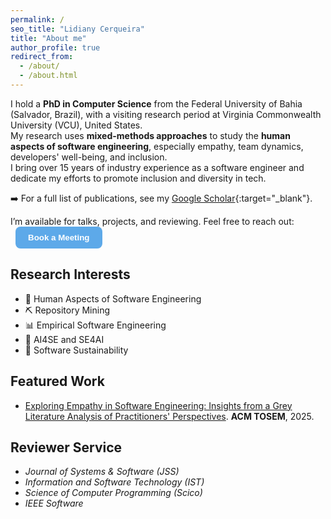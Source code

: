 ```yaml
---
permalink: /
seo_title: "Lidiany Cerqueira"
title: "About me"
author_profile: true
redirect_from: 
  - /about/
  - /about.html
---
```


I hold a **PhD in Computer Science** from the Federal University of Bahia (Salvador, Brazil), with a visiting research period at Virginia Commonwealth University (VCU), United States.  
My research uses **mixed-methods approaches** to study the **human aspects of software engineering**, especially empathy, team dynamics, developers' well-being, and inclusion.  
I bring over 15 years of industry experience as a software engineer and dedicate my efforts to promote inclusion and diversity in tech.

➡️ For a full list of publications, see my [Google Scholar](https://scholar.google.com/citations?user=kxhHAW4AAAAJ){:target="_blank"}.

<p>
  I’m available for talks, projects, and reviewing. Feel free to reach out:
  <button onclick="window.open('https://www.calday.me/lidianycs','_blank')"
          style="background-color:#5DA9E9; color:#fff; padding:10px 20px;
                 margin-left:8px; font-weight:bold; border:none;
                 border-radius:8px; cursor:pointer;">
    Book a Meeting
  </button>
</p>


## Research Interests
- 👥 Human Aspects of Software Engineering
- ⛏️ Repository Mining
- 📊 Empirical Software Engineering
- 🧠 AI4SE and SE4AI  
- 🌱 Software Sustainability  

## Featured Work
- [Exploring Empathy in Software Engineering: Insights from a Grey Literature Analysis of Practitioners' Perspectives](https://dl.acm.org/doi/abs/10.1145/3748721). **ACM TOSEM**, 2025.  


## Reviewer Service
- *Journal of Systems & Software (JSS)*  
- *Information and Software Technology (IST)*  
- *Science of Computer Programming (Scico)*  
- *IEEE Software*

